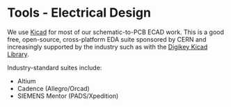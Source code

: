 # Tools - Electrical Design

We use [Kicad](http://www.kicad-pcb.org/) for most of our schematic-to-PCB ECAD work. This is a good free, open-source, cross-platform EDA suite sponsored by CERN and increasingly supported by the industry such as with the [Digikey Kicad Library](https://www.digikey.ca/en/resources/design-tools/kicad).

Industry-standard suites include:

* Altium
* Cadence (Allegro/Orcad)
* SIEMENS Mentor (PADS/Xpedition)
